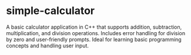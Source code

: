 # simple-calculator
A basic calculator application in C++ that supports addition, subtraction, multiplication, and division operations. Includes error handling for division by zero and user-friendly prompts. Ideal for learning basic programming concepts and handling user input.
